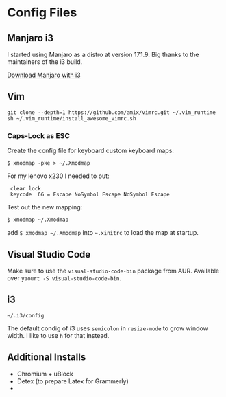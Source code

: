 # Config Files

## Manjaro i3
I started using Manjaro as a distro at version 17.1.9.
Big thanks to the maintainers of the i3 build.

[Download Manjaro with i3](https://osdn.net/projects/manjaro-community/storage/i3/ "Manjaro i3")


## Vim

```
git clone --depth=1 https://github.com/amix/vimrc.git ~/.vim_runtime
sh ~/.vim_runtime/install_awesome_vimrc.sh
```

### Caps-Lock as ESC

Create the config file for keyboard custom keyboard maps:
```
$ xmodmap -pke > ~/.Xmodmap
```
For my lenovo x230 I needed to put:
```
 clear lock
 keycode  66 = Escape NoSymbol Escape NoSymbol Escape
```

Test out the new mapping:
```
$ xmodmap ~/.Xmodmap
```
add `$ xmodmap ~/.Xmodmap` into `~.xinitrc` to load the map at startup.



## Visual Studio Code
Make sure to use the `visual-studio-code-bin` package from AUR.
Available over `yaourt -S visual-studio-code-bin`.

## i3
```
~/.i3/config
```
The default condig of i3 uses `semicolon` in `resize-mode` to grow window width.
I like to use `h` for that instead.

## Additional Installs
- Chromium + uBlock
- Detex (to prepare Latex for Grammerly)
- 
